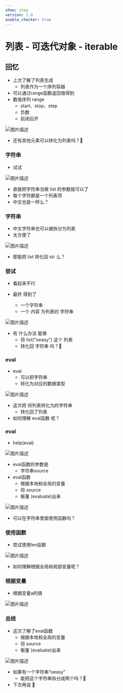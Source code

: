 ```yaml
---
show: step
version: 1.0
enable_checker: true
---
```


# 列表 - 可迭代对象 - iterable

## 回忆

- 上次了解了列表生成
	- 列表作为一个序列容器
- 可以通过range函数返回值得到
- 数值序列 range
  - start、stop、step
  - 负数
  - 前闭后开

![图片描述](https://doc.shiyanlou.com/courses/uid1190679-20231125-1700915693785)

- 还有其他元素可以转化为列表吗？🤔


### 字符串

- 试试

![图片描述](https://doc.shiyanlou.com/courses/uid1190679-20210828-1630124739385)

- 直接把字符串当做 list 的参数就可以了
- 每个字符都是一个列表项
- 中文也是一样么？

### 字符串

- 中文字符串也可以被拆分为列表
- 太方便了

![图片描述](https://doc.shiyanlou.com/courses/uid1190679-20231227-1703682635114)

- 那能把 list 转化回 str 么？

### 尝试

- 看起来不行


- 最终 得到了
	- 一个字符串
	- 一个 内容 为列表的 字符串

![图片描述](https://doc.shiyanlou.com/courses/uid1190679-20210828-1630125028365)

- 有 什么办法 能够
	- 将 list("oeasy") 这个 列表
	- 转化回 字符串 吗？🤔

### eval

- eval 
	- 可以把字符串
	- 转化为对应的数据类型

![图片描述](https://doc.shiyanlou.com/courses/uid1190679-20221121-1669034685309)

- 这次把 将列表转化为的字符串
	- 转化回了列表
- 如何理解 eval函数 呢？

### eval

- help(eval)

![图片描述](https://doc.shiyanlou.com/courses/uid1190679-20231202-1701526257688)

- eval函数的参数是 
	- 字符串source
- eval函数
	- 根据本地和全局的变量
	- 将 source 
	- 衡量 (evaluate)出来

![图片描述](https://doc.shiyanlou.com/courses/uid1190679-20231227-1703684042259)

- 可以在字符串里面使用函数吗？

### 使用函数

- 尝试使用len函数

![图片描述](https://doc.shiyanlou.com/courses/uid1190679-20231202-1701526344554)

- 如何理解根据全局和局部变量呢？

### 根据变量

- 根据变量a的值

![图片描述](https://doc.shiyanlou.com/courses/uid1190679-20231227-1703684193923)


### 总结

- 这次了解了eval函数
	- 根据本地和全局的变量
	- 将 source 
	- 衡量 (evaluate)出来

![图片描述](https://doc.shiyanlou.com/courses/uid1190679-20231227-1703684635657)

- 如果有一个字符串“oeasy”
	- 能把这个字符串拆分成两个吗？🤔
- 下次再说 👋